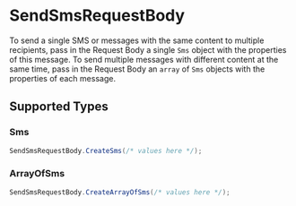 # SendSmsRequestBody

To send a single SMS or messages with the same content to multiple recipients, pass in the Request Body a single `Sms` object with the properties of this message. To send multiple messages with different content at the same time, pass in the Request Body an `array` of `Sms` objects with the properties of each message.


## Supported Types

### Sms

```csharp
SendSmsRequestBody.CreateSms(/* values here */);
```

### ArrayOfSms

```csharp
SendSmsRequestBody.CreateArrayOfSms(/* values here */);
```

